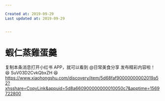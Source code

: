 ```yaml
---

Created at: 2019-09-29
Last updated at: 2019-09-29


---
```


# 蝦仁蒸雞蛋羹


复制本条消息打开小红书 APP，就可以看到 @日常美食分享 发布精彩内容啦！ 😆 SuV03D2CvkQbxZH 😆 <https://www.xiaohongshu.com/discovery/item/5d68faf90000000002019a52?xhsshare=CopyLink&appuid=5d8a660900000000010050c7&apptime=1569722800>

